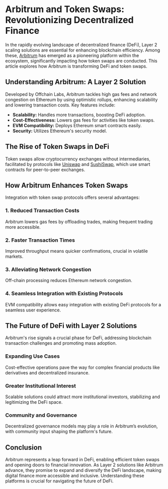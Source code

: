 # Arbitrum and Token Swaps: Revolutionizing Decentralized Finance

In the rapidly evolving landscape of decentralized finance (DeFi), Layer 2 scaling solutions are essential for enhancing blockchain efficiency. Among these, [Arbitrum](https://arbitrum.io/) has emerged as a pioneering platform within the ecosystem, significantly impacting how token swaps are conducted. This article explores how Arbitrum is transforming DeFi and token swaps.

## Understanding Arbitrum: A Layer 2 Solution

Developed by Offchain Labs, Arbitrum tackles high gas fees and network congestion on Ethereum by using optimistic rollups, enhancing scalability and lowering transaction costs. Key features include:

- **Scalability:** Handles more transactions, boosting DeFi adoption.
- **Cost-Effectiveness:** Lowers gas fees for activities like token swaps.
- **EVM Compatibility:** Deploys Ethereum smart contracts easily.
- **Security:** Utilizes Ethereum's security model.

## The Rise of Token Swaps in DeFi

Token swaps allow cryptocurrency exchanges without intermediaries, facilitated by protocols like [Uniswap](https://uniswap.org/) and [SushiSwap](https://sushi.com/), which use smart contracts for peer-to-peer exchanges.

## How Arbitrum Enhances Token Swaps

Integration with token swap protocols offers several advantages:

### 1. Reduced Transaction Costs

Arbitrum lowers gas fees by offloading trades, making frequent trading more accessible.

### 2. Faster Transaction Times

Improved throughput means quicker confirmations, crucial in volatile markets.

### 3. Alleviating Network Congestion

Off-chain processing reduces Ethereum network congestion.

### 4. Seamless Integration with Existing Protocols

EVM compatibility allows easy integration with existing DeFi protocols for a seamless user experience.

## The Future of DeFi with Layer 2 Solutions

Arbitrum's rise signals a crucial phase for DeFi, addressing blockchain transaction challenges and promoting mass adoption.

### Expanding Use Cases

Cost-effective operations pave the way for complex financial products like derivatives and decentralized insurance.

### Greater Institutional Interest

Scalable solutions could attract more institutional investors, stabilizing and legitimizing the DeFi space.

### Community and Governance

Decentralized governance models may play a role in Arbitrum’s evolution, with community input shaping the platform's future.

## Conclusion

Arbitrum represents a leap forward in DeFi, enabling efficient token swaps and opening doors to financial innovation. As Layer 2 solutions like Arbitrum advance, they promise to expand and diversify the DeFi landscape, making digital finance more accessible and inclusive. Understanding these platforms is crucial for navigating the future of DeFi.